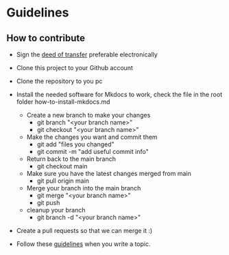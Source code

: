 # Guidelines

## How to contribute

- Sign the [deed of transfer](https://www.thezabbixbook.com/files/form%20deed%20of%20transfer%20Book%20Zabbix.pdf) preferable electronically
- Clone this project to your Github account
- Clone the repository to you pc

- Install the needed software for Mkdocs to work,
  check the file in the root folder how-to-install-mkdocs.md
  - Create a new branch to make your changes
    - git branch "<your branch name\>"
    - git checkout "<your branch name\>"
  - Make the changes you want and commit them
    - git add "files you changed"
    - git commit -m "add useful commit info"
  - Return back to the main branch
    - git checkout main
  - Make sure you have the latest changes merged from main
    - git pull origin main
  - Merge your branch into the main branch
    - git merge "<your branch name\>"
    - git push
  - cleanup your branch
    - git branch -d "<your branch name\>"
- Create a pull requests so that we can merge it :)
- Follow these [guidelines](https://github.com/penmasters/zabbix-book/blob/main/how-to-rules-for-writing.md) when you write a topic.
